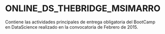 # ONLINE_DS_THEBRIDGE_MSIMARRO
Contiene las actividades principales de entrega obligatoria del BootCamp en DataScience realizado en la convocatoria de Febrero de 2015. 